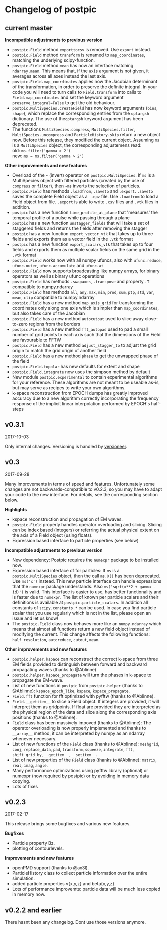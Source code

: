 # Changelog of postpic

## current master

**Incompatible adjustments to previous version**
* `postpic.Field` method `exporttocsv` is removed. Use `export` instead.
* `postpic.Field` method `transform` is renamed to `map_coordinates`, matching the underlying scipy-function.
* `postpic.Field` method `mean` has now an interface matching `ndarray.mean`. This means that, if the `axis` argument is not given, it averages across all axes instead the last axis.
* `postpic.Field.map_coordinates` applies now the Jacobian determinant of the transformation, in order to preserve the definite integral.
In your code you will need to turn calls to `Field.transform` into calls to `Field.map_coordinates` and set the keyword argument `preserve_integral=False` to get the old behaviour.
* `postpic.MultiSpecies.createField` has now keyword arguments (`bins`, `shape`), which replace the corresponding entries from the `optargsh` dictionary. The use of the`optargsh` keyword argument has been deprecated.
* The functions `MultiSpecies.compress`, `MultiSpecies.filter`, `MultiSpecies.uncompress` and `ParticleHistory.skip` return a new object now. Before this release, they modified the current object. Assuming  `ms` is a `MultiSpecies` object, the corresponding adjustemens read:<br>
old: `ms.filter('gamma > 2')`<br>
new: `ms = ms.filter('gamma > 2')`

**Other improvements and new features**
* Overload of the `~` (invert) operator on `postpic.MultiSpecies`. If `ms` is a MultiSpecies object with filtered particles (created by the use of `compress` or `filter`), then `~ms` inverts the selection of particles.
* `postpic.Field` has methods `.loadfrom`, `.saveto` and `.export`. `.saveto` saves the complete Field object as a ` .npz` file. Use `.loadfrom` to load a Field object from file. `.export` is able to write `.csv` files and `.vtk` files in addition.
* `postpic` has a new function `time_profile_at_plane` that 'measures' the temporal profile of a pulse while passing through a plane
* `postpic` has a new function `unstagger_fields` that will take a set of staggered fields and returns the fields after removing the stagger
* `postpic` has a new function `export_vector_vtk` that takes up to three fields and exports them as a vector field in the `.vtk` format
* `postpic` has a new function `export_scalars_vtk` that takes up to four fields and exports them as multiple scalar fields on the same grid in the `.vtk` format
* `postpic.Field` works now with all numpy ufuncs, also with `ufunc.reduce`, `ufunc.outer`, `ufunc.accumulate` and `ufunc.at`
* `postpic.Field` now supports broadcasting like numpy arrays, for binary operators as well as binary ufunc operations
* `postpic.Field` has methods `.swapaxes`, `.transpose` and property `.T` compatible to numpy.ndarray
* `postpic.Field` has methods `all`, `any`, `max`, `min`, `prod`, `sum`, `ptp`, `std`, `var`, `mean`, `clip` compatible to numpy.ndarray
* `postpic.Field` has a new method `map_axis_grid` for transforming the coordinates only along one axis which is simpler than `map_coordinates`, but also takes care of the Jacobian
* `postpic.Field` has a new method `autocutout` used to slice away close-to-zero regions from the borders
* `postpic.Field` has a new method `fft_autopad` used to pad a small number of grid points to each axis such that the dimensions of the Field are favourable to FFTW
* `postpic.Field` has a new method `adjust_stagger_to` to adjust the grid origin to match the grid origin of another field
* `postpic.Field` has a new method `phase` to get the unwrapped phase of the field
* `postpic.Field.topolar` has new defaults for extent and shape
* `postpic.Field.integrate` now uses the simpson method by default
* New module `postpic.experimental` to contain experimental algorithms for your reference. These algorithms are not meant to be useable as-is, but may serve as recipes to write your own algorithms.
* k-space reconstruction from EPOCH dumps has greatly improved accuracy due to a new algorithm correctly incorporating the frequency response of the implicit linear interpolation performed by EPOCH's half-steps

## v0.3.1
2017-10-03

Only internal changes. Versioning is handled by [versioneer](https://github.com/warner/python-versioneer).

## v0.3
2017-09-28

Many improvements in terms of speed and features. Unfortunately some changes are not backwards-compatible to v0.2.3, so you may have to adapt your code to the new interface. For details, see the corresponding section below.


**Highlights**
* kspace reconstruction and propagation of EM waves.
* `postpic.Field` properly handles operator overloading and slicing. Slicing can be index based (integers) or referring the actual physical extent on the axis of a Field object (using floats).
* Expression based interface to particle properties (see below)

**Incompatible adjustments to previous version**
* New dependency: Postpic requires the `numexpr` package to be installed now.
* Expression based interface of for particles: If `ms` is a `postpic.MultiSpecies` object, then the call `ms.X()` has been deprecated. Use `ms('x')` instead. This new particle interface can handle expressions that the `numexpr` package understands. Also `ms('sqrt(x**2 + gamma - id)')` is valid. This interface is easier to use, has better functionality and is faster due to `numexpr`.
The list of known per particle scalars and their definitions is available at `postpic.particle_scalars`. In addition all constants of `scipy.constants.*` can be used.
In case you find particle scalar that you use regularly which is not in the list, please open an issue and let us know!
* The `postpic.Field` class now behaves more like an `numpy.ndarray` which means that almost all functions return a new field object instead of modifying the current. This change affects the following functions: `half_resolution`, `autoreduce`, `cutout`, `mean`.


**Other improvements and new features**
* `postpic.helper.kspace` can reconstruct the correct k-space from three EM fields provided to distinguish between forward and backward propagating waves (thanks to @Ablinne)
* `postpic.helper.kspace_propagate` will turn the phases in k-space to propagate the EM-wave.
* List of new functions in `postpic` from `postpic.helper` (thanks to @Ablinne): `kspace_epoch_like`, `kspace`, `kspace_propagate`.
* `Field.fft` function for fft optimized with pyfftw (thanks to @Ablinne).
* `Field.__getitem__` to slice a Field object. If integers are provided, it will interpret them as gridpoints. If float are provided they are interpreted as the physical region of the data and slice along the corresponding axis positions (thanks to @Ablinne).
* `Field` class has been massively impoved (thanks to @Ablinne): The operator overloading is now properly implemented and thanks to `__array__` method, it can be interpreted by numpy as an ndarray whenever necessary.
* List of new functions of the `Field` class (thanks to @Ablinne): `meshgrid`, `conj`, `replace_data`, `pad`, `transform`, `squeeze`, `integrate`, `fft`, `shift_grid_by`, `__getitem__`, `__setitem__`.
* List of new properties of the `Field` class (thanks to @Ablinne): `matrix`, `real`, `imag`, `angle`.
* Many performance optimizations using pyfftw library (optional) or numexpr (now required by postpic) or by avoiding in memory data copying.
* Lots of fixes




## v0.2.3
2017-02-17

This release brings some bugfixes and various new features.

**Bugfixes**
* Particle property Bz.
* plotting of contourlevels.

**Improvements and new features**
* openPMD support (thanks to @ax3l).
* ParticleHistory class to collect particle information over the entire simulation.
* added particle properties v{x,y,z} and beta{x,y,z}.
* Lots of performance improvemts: particle data will be much less copied in memory now.


## v0.2.2 and earlier

There hasnt been any changelog. Dont use those versions anymore.
